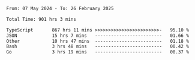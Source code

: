 
<!--START_SECTION:waka-->

```txt
From: 07 May 2024 - To: 26 February 2025

Total Time: 901 hrs 3 mins

TypeScript       867 hrs 11 mins >>>>>>>>>>>>>>>>>>>>>>>>-   95.10 %
JSON             15 hrs 7 mins   -------------------------   01.66 %
Other            10 hrs 47 mins  -------------------------   01.18 %
Bash             3 hrs 48 mins   -------------------------   00.42 %
Go               3 hrs 19 mins   -------------------------   00.37 %
```

<!--END_SECTION:waka-->

<!--

### Hi there 👋
**Iam-cesar/Iam-cesar** is a ✨ _special_ ✨ repository because its `README.md` (this file) appears on your GitHub profile.

Here are some ideas to get you started:

- 🔭 I’m currently working on ...
- 🌱 I’m currently learning ...
- 👯 I’m looking to collaborate on ...
- 🤔 I’m looking for help with ...
- 💬 Ask me about ...
- 📫 How to reach me: ...
- 😄 Pronouns: ...
- ⚡ Fun fact: ...
-->
